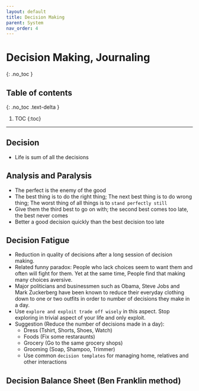 ```yaml
---
layout: default
title: Decision Making
parent: System
nav_order: 4
---
```


# Decision Making, Journaling
{: .no_toc }

## Table of contents
{: .no_toc .text-delta }

1. TOC
{:toc}

---

## Decision
* Life is sum of all the decisions

## Analysis and Paralysis
* The perfect is the enemy of the good
* The best thing is to do the right thing; The next best thing is to do wrong thing; The worst thing of all things is to `stand perfectly still`
* Give them the third best to go on with; the second best comes too late, the best never comes
* Better a good decision quickly than the best decision too late

## Decision Fatigue
* Reduction in quality of decisions after a long session of decision making. 
* Related funny paradox: People who lack choices seem to want them and often will fight for them. Yet at the same time, People find that making many choices aversive. 
* Major politicians and businessmen such as Obama, Steve Jobs and Mark Zuckerberg have been known to reduce their everyday clothing down to one or two outfits in order to number of decisions they make in a day.
* Use `explore and exploit trade off wisely` in this aspect. Stop exploring in trivial aspect of your life and only exploit.
* Suggestion (Reduce the number of decisions made in a day): 
    * Dress (Tshirt, Shorts, Shoes, Watch)
    * Foods (Fix some restaraunts)
    * Grocery (Go to the same grocery shops)
    * Grooming (Soap, Shampoo, Trimmer)
    * Use common `decision templates` for managing home, relatives and other interactions 


## Decision Balance Sheet (Ben Franklin method)

